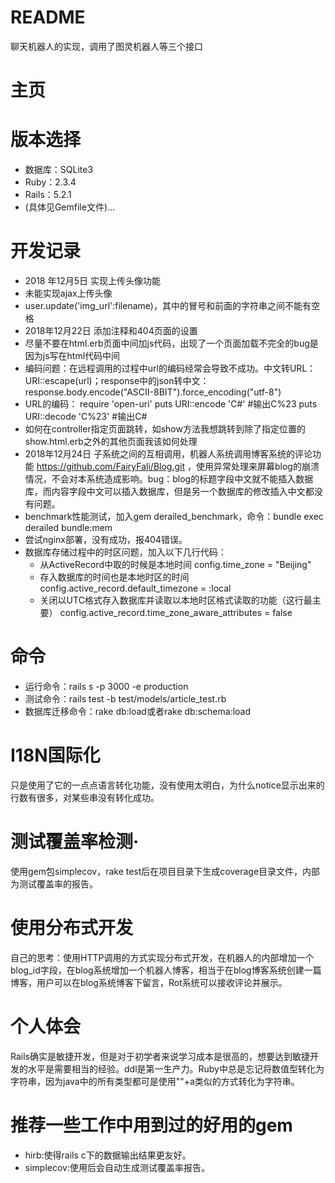# README
聊天机器人的实现，调用了图灵机器人等三个接口
# 主页



# 版本选择
* 数据库：SQLite3
* Ruby：2.3.4
* Rails：5.2.1
* (具体见Gemfile文件)...

# 开发记录
* 2018 年12月5日 实现上传头像功能
* 未能实现ajax上传头像
* user.update('img_url':filename)，其中的冒号和前面的字符串之间不能有空格
* 2018年12月22日 添加注释和404页面的设置
* 尽量不要在html.erb页面中间加js代码，出现了一个页面加载不完全的bug是因为js写在html代码中间
* 编码问题：在远程调用的过程中url的编码经常会导致不成功。中文转URL：URI::escape(url)；response中的json转中文：response.body.encode("ASCII-8BIT").force_encoding("utf-8")
* URL的编码：
  require 'open-uri'
  puts URI::encode 'C#' #输出C%23
  puts URI::decode 'C%23' #输出C#
* 如何在controller指定页面跳转，如show方法我想跳转到除了指定位置的show.html.erb之外的其他页面我该如何处理
* 2018年12月24日 子系统之间的互相调用，机器人系统调用博客系统的评论功能 https://github.com/FairyFali/Blog.git ，使用异常处理来屏幕blog的崩溃情况，不会对本系统造成影响。bug：blog的标题字段中文就不能插入数据库，而内容字段中文可以插入数据库，但是另一个数据库的修改插入中文都没有问题。
* benchmark性能测试，加入gem derailed_benchmark，命令：bundle exec derailed bundle:mem
* 尝试nginx部署，没有成功，报404错误。
* 数据库存储过程中的时区问题，加入以下几行代码：
  * 从ActiveRecord中取的时候是本地时间
    config.time_zone = "Beijing" 
  * 存入数据库的时间也是本地时区的时间
    config.active_record.default_timezone = :local 
  * 关闭以UTC格式存入数据库并读取以本地时区格式读取的功能（这行最主要）
    config.active_record.time_zone_aware_attributes = false 

# 命令
* 运行命令：rails s -p 3000 -e production
* 测试命令：rails test -b test/models/article_test.rb
* 数据库迁移命令：rake db:load或者rake db:schema:load

# I18N国际化
只是使用了它的一点点语言转化功能，没有使用太明白，为什么notice显示出来的行数有很多，对某些串没有转化成功。

# 测试覆盖率检测·
使用gem包simplecov，rake test后在项目目录下生成coverage目录文件，内部为测试覆盖率的报告。

# 使用分布式开发
自己的思考：使用HTTP调用的方式实现分布式开发，在机器人的内部增加一个blog_id字段，在blog系统增加一个机器人博客，相当于在blog博客系统创建一篇博客，用户可以在blog系统博客下留言，Rot系统可以接收评论并展示。

# 个人体会
Rails确实是敏捷开发，但是对于初学者来说学习成本是很高的，想要达到敏捷开发的水平是需要相当的经验。ddl是第一生产力。Ruby中总是忘记将数值型转化为字符串，因为java中的所有类型都可是使用""+a类似的方式转化为字符串。

# 推荐一些工作中用到过的好用的gem
* hirb:使得rails c下的数据输出结果更友好。
* simplecov:使用后会自动生成测试覆盖率报告。





